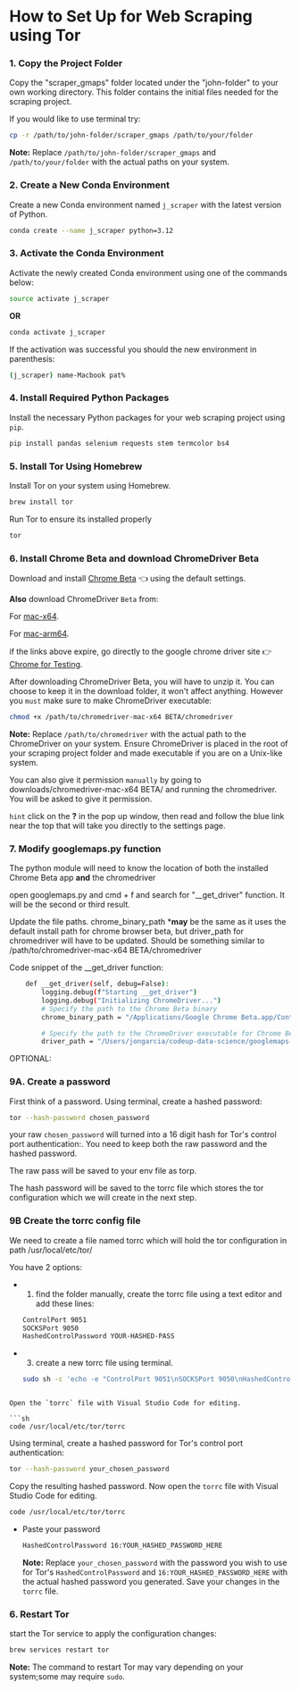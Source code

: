 # How to Set Up for Web Scraping using Tor

### 1. Copy the Project Folder

Copy the "scraper_gmaps" folder located under the "john-folder" to your own working directory. This folder contains the initial files needed for the scraping project.

If you would like to use terminal try:

```sh
cp -r /path/to/john-folder/scraper_gmaps /path/to/your/folder
```

**Note:** Replace `/path/to/john-folder/scraper_gmaps` and `/path/to/your/folder` with the actual paths on your system.

### 2. Create a New Conda Environment

Create a new Conda environment named `j_scraper` with the latest version of Python.

```sh
conda create --name j_scraper python=3.12
```

### 3. Activate the Conda Environment

Activate the newly created Conda environment using one of the commands below:

```sh
source activate j_scraper
```
**OR**
```sh
conda activate j_scraper
```

If the activation was successful you should the new environment in parenthesis:
```sh
(j_scraper) name-Macbook pat%
```

### 4. Install Required Python Packages

Install the necessary Python packages for your web scraping project using `pip`.

```sh
pip install pandas selenium requests stem termcolor bs4
```

### 5. Install Tor Using Homebrew

Install Tor on your system using Homebrew.

```sh
brew install tor
```

Run Tor to ensure its installed properly

```sh
tor
```

### 6. Install Chrome Beta and download ChromeDriver Beta

Download and install [Chrome Beta](https://www.google.com/chrome/beta/) 👈 using the default settings.

**Also** download ChromeDriver `Beta` from:

For  [mac-x64](https://edgedl.me.gvt1.com/edgedl/chrome/chrome-for-testing/120.0.6099.5/mac-x64/chrome-mac-x64.zip). 

For  [mac-arm64](https://edgedl.me.gvt1.com/edgedl/chrome/chrome-for-testing/120.0.6099.5/mac-arm64/chromedriver-mac-arm64.zip). 

if the links above expire, go directly to the google chrome driver site 👉  [Chrome for Testing](https://googlechromelabs.github.io/chrome-for-testing/#beta). 

After downloading ChromeDriver Beta, you will have to unzip it. You can choose to keep it in the download folder, it won't affect anything. However you `must` make sure to make ChromeDriver executable:

```sh
chmod +x /path/to/chromedriver-mac-x64 BETA/chromedriver
```
**Note:** Replace `/path/to/chromedriver` with the actual path to the ChromeDriver on your system. Ensure ChromeDriver is placed in the root of your scraping project folder and made executable if you are on a Unix-like system.


You can also give it permission `manually` by going to  downloads/chromedriver-mac-x64 BETA/ and running the chromedriver. You will be asked to give it permission. 

`hint` click on the **?** in the pop up window, then read and follow the blue link near the top that will take you directly to the settings page. 



### 7. Modify googlemaps.py function

The python module will need to know the location of both the installed Chrome Beta app **and** the chromedriver

open googlemaps.py and cmd + f and search for "__get_driver"
function. It will be the second or third result. 

Update the file paths. chrome_binary_path ***may** be the same as it uses the default install path for chrome browser beta, but driver_path for chromedriver will have to be updated. Should be something similar to /path/to/chromedriver-mac-x64 BETA/chromedriver

Code snippet of the __get_driver function:

```sh
    def __get_driver(self, debug=False):
        logging.debug(f"Starting __get_driver")
        logging.debug("Initializing ChromeDriver...")
        # Specify the path to the Chrome Beta binary
        chrome_binary_path = "/Applications/Google Chrome Beta.app/Contents/MacOS/Google Chrome Beta"

        # Specify the path to the ChromeDriver executable for Chrome Beta
        driver_path = "/Users/jongarcia/codeup-data-science/googlemaps-scraper/chromedriver-mac-x64 BETA/chromedriver"
```



OPTIONAL:

### 9A. Create a password


First think of a password. Using terminal, create a hashed password:
  ```sh
  tor --hash-password chosen_password
  ```

your raw `chosen_password` will turned into a 16 digit hash for Tor's control port authentication:. You need to keep both the raw password and the hashed password. 


The raw pass will be saved to your env file as torp. 

The hash password will be saved to the torrc file which stores the tor configuration which we will create in the next step. 

  
### 9B Create the torrc config file

We need to create a file named torrc which will hold the tor configuration in path /usr/local/etc/tor/

You have 2 options:

  - 1) find the folder manually, create the torrc file using a text editor and add these lines:
      ```sh
      ControlPort 9051
      SOCKSPort 9050
      HashedControlPassword YOUR-HASHED-PASS
      ```

 - 3) create a new torrc file using terminal.
    ```sh
    sudo sh -c 'echo -e "ControlPort 9051\nSOCKSPort 9050\nHashedControlPassword YOUR_PASS" > /usr/local/etc/tor/torrc'
```

Open the `torrc` file with Visual Studio Code for editing.

```sh
code /usr/local/etc/tor/torrc
```

Using terminal, create a hashed password for Tor's control port authentication:
  ```sh
  tor --hash-password your_chosen_password
  ```
  Copy the resulting hashed password. Now open the `torrc` file with Visual Studio Code for editing.

```sh
code /usr/local/etc/tor/torrc
```
- Paste your password
  ```sh
  HashedControlPassword 16:YOUR_HASHED_PASSWORD_HERE
  ```
  **Note:** Replace `your_chosen_password` with the password you wish to use for Tor's `HashedControlPassword` and `16:YOUR_HASHED_PASSWORD_HERE` with the actual hashed password you generated. Save your changes in the `torrc` file.
### 6. Restart Tor

start the Tor service to apply the configuration changes:
```sh
brew services restart tor
```

**Note:** The command to restart Tor may vary depending on your system;some may require `sudo`.